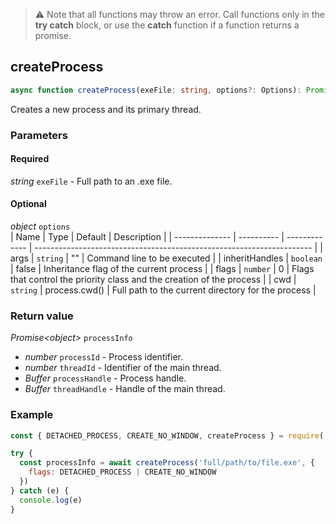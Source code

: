 > ⚠ Note that all functions may throw an error. Call functions only in the **try catch** block, or use the **catch** function if a function returns a promise.

## createProcess
```typescript
async function createProcess(exeFile: string, options?: Options): Promise<ProcessInfo>
```
Creates a new process and its primary thread.
### Parameters
#### Required
*string* `exeFile` - Full path to an .exe file.  
#### Optional 
*object* `options`    
| Name           | Type       | Default       | Description                                                           |
| -------------- | ---------- | ------------- | --------------------------------------------------------------------- |
| args           | `string`   | ""            | Command line to be executed                                           |
| inheritHandles | `boolean`  | false         | Inheritance flag of the current process                               |
| flags          | `number`   | 0             | Flags that control the priority class and the creation of the process |
| cwd            | `string`   | process.cwd() | Full path to the current directory for the process                    |

### Return value
*Promise\<object\>* `processInfo`
  - *number* `processId` - Process identifier.
  - *number* `threadId` - Identifier of the main thread.
  - *Buffer* `processHandle` - Process handle.
  - *Buffer* `threadHandle` - Handle of the main thread.
### Example
```javascript
const { DETACHED_PROCESS, CREATE_NO_WINDOW, createProcess } = require('windows-process-manager')

try {
  const processInfo = await createProcess('full/path/to/file.exe', {
    flags: DETACHED_PROCESS | CREATE_NO_WINDOW
  })
} catch (e) {
  console.log(e)
}
```

